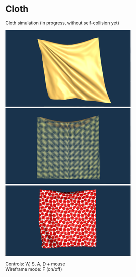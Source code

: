 # Cloth
Cloth simulation (in progress, without self-collision yet)

<div align="left">
    <img src="/demo1.png" width="400px"</img> 
</div>

<div align="left">
    <img src="/demo2.png" width="400px"</img> 
</div>

<div align="left">
    <img src="/demo3.png" width="400px"</img> 
</div>

Controls: W, S, A, D + mouse
<br>Wireframe mode: F (on/off)
